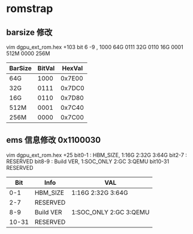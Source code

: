 # romstrap
## barsize 修改
vim dgpu_ext_rom.hex +103
bit 6 -9 , 
1000  64G
0111  32G
0110 16G
0001 512M
0000 256M

| BarSize | BitVal | HexVal |
| ------- | ------ | ------ |
| 64G     | 1000   | 0x7E00 |
| 32G     | 0111   | 0x7DC0 |
| 16G     | 0110   | 0x7D80 |
| 512M    | 0001   | 0x7C40 |
| 256M    | 0000   | 0x7C00 |

## ems 信息修改 0x1100030
vim dgpu_ext_rom.hex +25
bit0-1 : HBM_SIZE, 1:16G 2:32G 3:64G
bit2-7 : RESERVED
bit8-9 : Build VER, 1:SOC_ONLY 2:GC 3:QEMU
bit10-31 RESERVED

|  Bit  |   Info    |          VAL           |
| ----- | --------- | ---------------------- |
| 0-1   | HBM_SIZE  | 1:16G 2:32G 3:64G      |
| 2-7   | RESERVED  |                        |
| 8-9   | Build VER | 1:SOC_ONLY 2:GC 3:QEMU |
| 10-31 | RESERVED  |                        |
